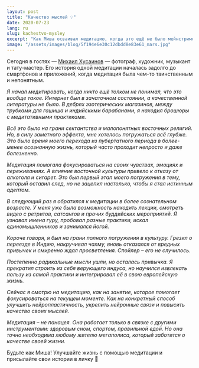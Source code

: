 ```yaml
---
layout: post
title: "Качество мыслей 💡"
date: 2020-07-23
lang: ru
slug: kachestvo-mysley
excerpt: "Как Миша осваивал медитацию, когда это ещё не было мейнстримом."
image: "/assets/images/blog/5f194e6e30c12dbdd8e83e61_mars.jpg"
---
```


Сегодня в гостях — [Михаил Хусаинов](https://facebook.com/marshusainov) — фотограф, художник, музыкант и тату-мастер. Его история одной медитации началась задолго до смартфонов и приложений, когда медитация была чем-то таинственным и непонятным.

*Я начал медитировать, когда никто ещё толком не понимал, что это вообще такое. Интернет был в зачаточном состоянии, а качественной литературы не было. В дебрях эзотерических магазинов, между трубками для гашиша и индийскими барабанами, я находил брошюры с медитативными практиками.*

*Всё это было на грани сектантства и малопонятных восточных религий. Но, в силу заметного эффекта, мне хотелось погружаться всё глубже. Это было время моего перехода из пубертатного периода в более-менее осознанную жизнь, который часто проходит непросто и даже болезненно.*

*Медитация помогала фокусироваться на своих чувствах, эмоциях и переживаниях. А влияние восточной культуры привело к отказу от алкоголя и сигарет. Это был первый этап моего погружения в тему, который оставил след, но не зацепил настолько, чтобы я стал истинным адептом.*

*В следующий раз я обратился к медитации в более сознательном возрасте. У меня уже была возможность находить лекции, смотреть видео с ретритов, сатсангов и прочих буддийских мероприятий. Я узнавал имена гуру, пробовал разные практики, искал единомышленников и занимался йогой.*

*Короче говоря, я был на грани полного погружения в культуру. Грезил о переезде в Индию, накручивал чалму, вновь отказался от вредных привычек и смиренно ждал просветления. Спойлер – его не случилось.*

*Постепенно радикальные мысли ушли, но осталась привычка. Я прекратил строить из себя верующего индуса, но научился извлекать пользу из самой практики и интегрировал её в свою европейскую жизнь.*

*Сейчас я смотрю на медитацию, как на занятие, которое помогает фокусироваться на текущем моменте. Как на конкретный способ улучшить нейропластичность, укрепить нейронные связи и повысить качество своих мыслей.*

*Медитация – не панацея. Она работает только в связке с другими инструментами: здоровым сном, спортом, правильной едой. Но она точно необходима любому жителю мегаполиса, который заботится о качестве своей жизни.*

Будьте как Миша! Улучшайте жизнь с помощью медитации и присылайте свои истории в личку 🤗